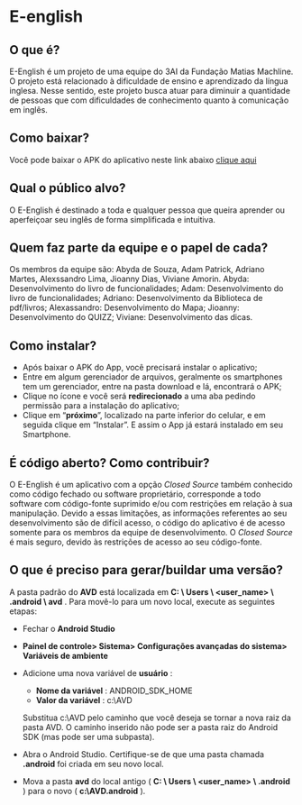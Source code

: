 # E-english

## O que é?

E-English é um projeto de uma equipe do 3AI da Fundação Matias Machline. O projeto está relacionado à dificuldade de ensino e aprendizado da língua inglesa. Nesse sentido, este projeto busca atuar para diminuir a quantidade de pessoas que com dificuldades de conhecimento quanto à comunicação em inglês.

## Como baixar?

Você pode baixar o APK do aplicativo neste link abaixo
[clique aqui](https://drive.google.com/drive/u/0/my-drive)

## Qual o público alvo?

O E-English é destinado a toda e qualquer pessoa que queira aprender ou aperfeiçoar seu inglês de forma simplificada e intuitiva.

## Quem faz parte da equipe e o papel de cada?

Os membros da equipe são: Abyda de Souza, Adam Patrick, Adriano Martes, Alexssandro Lima, Jioanny Dias, Viviane Amorin.
Abyda: Desenvolvimento do livro de funcionalidades;
Adam: Desenvolvimento do livro de funcionalidades;
Adriano: Desenvolvimento da Biblioteca de pdf/livros;
Alexassandro: Desenvolvimento do Mapa;
Jioanny: Desenvolvimento do QUIZZ;
Viviane: Desenvolvimento das dicas.

## Como instalar?

- Após baixar o APK do App, você precisará instalar o aplicativo;
- Entre em algum gerenciador de arquivos, geralmente os smartphones tem um gerenciador, entre na pasta download e lá, encontrará o APK;
- Clique no ícone e você será **redirecionado** a uma aba pedindo
permissão para a instalação do aplicativo;
- Clique em “**próximo**”, localizado na parte inferior do
celular, e em seguida clique em “Instalar”.
E assim o App já estará instalado em seu Smartphone.

## É código aberto? Como contribuir?

O E-English é um aplicativo com a opção *Closed Source* também conhecido como código fechado ou software proprietário, corresponde a todo software com código-fonte suprimido e/ou com restrições em relação à sua manipulação. Devido a essas limitações, as informações referentes ao seu desenvolvimento são de difícil acesso, o código do aplicativo é de acesso somente para os membros da equipe de desenvolvimento. O *Closed Source* é mais seguro, devido às restrições de acesso ao seu código-fonte.

## O que é preciso para gerar/buildar uma versão?

A pasta padrão do **AVD** está localizada em ****C: \ Users \ <user_name> \ .android \ avd**** . Para movê-lo para um novo local, execute as seguintes etapas:

-   Fechar o **Android Studio**
-   **Painel de controle> Sistema> Configurações avançadas do sistema> Variáveis ​​de ambiente**
-   Adicione uma nova variável de **usuário** :
    -   **Nome da variável** : ANDROID_SDK_HOME
    -   **Valor da variável** : c:\AVD
    
    Substitua c:\AVD pelo caminho que você deseja se tornar a nova raiz da pasta AVD.
    O caminho inserido não pode ser a pasta raiz do Android SDK (mas pode ser uma subpasta).
- Abra o Android Studio. Certifique-se de que uma pasta chamada **.android** foi criada em seu novo local.
-   Mova a pasta **avd** do local antigo ( **C: \ Users \ <user_name> \ .android** ) para o novo ( **c:\AVD\.android** ).
